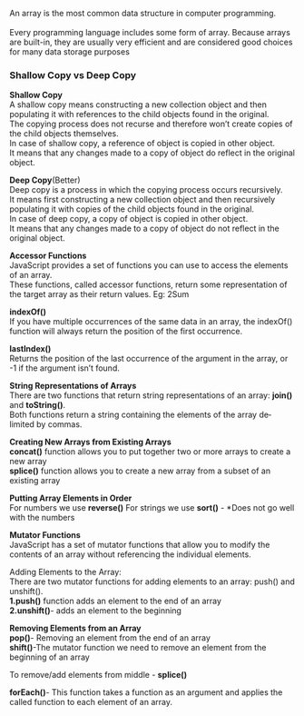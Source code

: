 An array is the most common data structure in computer programming. <br><br>Every programming language includes some form of array. Because arrays are built-in, they are
usually very efficient and are considered good choices for many data storage purposes

### Shallow Copy vs Deep Copy
**Shallow Copy**<br>
A shallow copy means constructing a new collection object and then populating it with references to the child objects found in the original. <br>
The copying process does not recurse and therefore won’t create copies of the child objects themselves.<br> In case of shallow copy, a reference of object is copied in other object. <br>It means that any changes made to a copy of object do reflect in the original object.

**Deep Copy**(Better)<br>
Deep copy is a process in which the copying process occurs recursively. <br>
It means first constructing a new collection object and then recursively populating it with copies of the child objects found in the original. <br>
In case of deep copy, a copy of object is copied in other object. <br>
It means that any changes made to a copy of object do not reflect in the original object.

**Accessor Functions**<br>
JavaScript provides a set of functions you can use to access the elements of an array.<br>
These functions, called accessor functions, return some representation of the target array
as their return values.
Eg: 2Sum

**indexOf()**<br>
If you have multiple occurrences of the same data in an array, the indexOf() function
will always return the position of the first occurrence.

**lastIndex()**<br>
Returns the position of the last occurrence of the argument in the array, or -1
if the argument isn’t found.

**String Representations of Arrays**<br>
There are two functions that return string representations of an array:
**join()** and **toString()**.<br> Both functions return a string containing the elements of the array de‐limited by commas.

**Creating New Arrays from Existing Arrays**<br>
**concat()** function allows you to put together two or more arrays to create a new array<br>
**splice()** function allows you to create a new array from a subset of an existing array

**Putting Array Elements in Order**<br>
For numbers we use **reverse()**
For strings we use **sort()** - *Does not go well with the numbers

**Mutator Functions**<br>
JavaScript has a set of mutator functions that allow you to modify the contents of an array without referencing the individual elements.

Adding Elements to the Array: <br>
There are two mutator functions for adding elements to an array: push() and unshift(). <br>
**1.push()** function adds an element to the end of an array<br>
**2.unshift()**- adds an element to the beginning



**Removing Elements from an Array**<br>
**pop()**- Removing an element from the end of an array<br>
**shift()**-The mutator function we need to remove an element from the beginning of an array

To remove/add elements from middle - **splice()**<br>

**forEach()**- This function takes a function as an argument and applies the called function to each element of an array.
